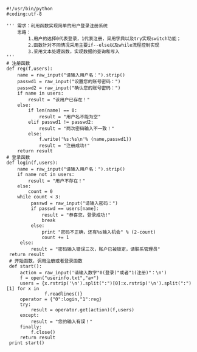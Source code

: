 	#!/usr/bin/python
	#coding:utf-8
	
	''' 需求：利用函数实现简单的用户登录注册系统
	    思路：
	        1.用户的选择0代表登录，1代表注册，采用字典以及try实现switch功能；
	        2.函数针对不同情况采用主要if--else以及while流程控制实现
	        3.采用文本处理函数，实现数据的查询和写入
	'''
	# 注册函数
	def reg(f,users):
	    name = raw_input("请输入用户名：").strip()
	    passwd1 = raw_input("设置您的账号密码：")
	    passwd2 = raw_input("确认您的账号密码：")
	    if name in users:
	        result = "该用户已存在！"
	    else:
	        if len(name) == 0:
	            result = "用户名不能为空"
	        elif passwd1 != passwd2:
	            result = "两次密码输入不一致！"
	        else:
	            f.write('%s:%s\n'% (name,passwd1))
	            result = "注册成功!"
	    return result
	# 登录函数
	def login(f,users):
	    name = raw_input("请输入用户名：").strip()
	    if name not in users:
	        result = "用户不存在！"
	    else:
	        count = 0
        while count < 3:
             passwd = raw_input("请输入密码：")
             if passwd == users[name]:
                 result = "恭喜您，登录成功!"
                 break
             else:
                 print "密码不正确，还有%s输入机会" % (2-count)
                 count += 1
         else:
             result = "密码输入错误三次，账户已被锁定，请联系管理员"
     return result
	 # 开始函数，调用注册或者登录函数
	 def start():
	     action = raw_input('请输入数字"0(登录)"或者"1(注册)"：\n')
	     f = open("userinfo.txt","a+")
	     users = {x.rstrip('\n').split(":")[0]:x.rstrip('\n').split(":")[1] for x in
	              f.readlines()}
	     operator = {"0":login,"1":reg}
	     try:
	         result = operator.get(action)(f,users)
	     except:
	         result = "您的输入有误！"
	     finally:
	         f.close()
	     return result
	 print start()
